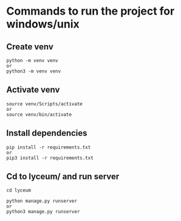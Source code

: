# Commands to run the project for windows/unix

## Create venv
```
python -m venv venv
or
python3 -m venv venv
```

## Activate venv
```
source venv/Scripts/activate
or 
source venv/bin/activate
```

## Install dependencies
```
pip install -r requirements.txt
or 
pip3 install -r requirements.txt
```


## Cd to lyceum/ and run server
```
cd lyceum

python manage.py runserver
or 
python3 manage.py runserver
```
